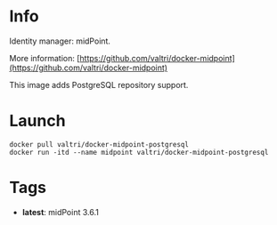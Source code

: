 # Info

Identity manager: midPoint.

More information: [https://github.com/valtri/docker-midpoint](https://github.com/valtri/docker-midpoint)

This image adds PostgreSQL repository support.

# Launch

    docker pull valtri/docker-midpoint-postgresql
    docker run -itd --name midpoint valtri/docker-midpoint-postgresql

# Tags

* **latest**: midPoint 3.6.1
